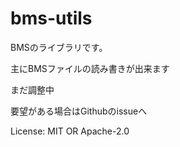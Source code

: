# bms-utils

BMSのライブラリです。

主にBMSファイルの読み書きが出来ます

まだ調整中

要望がある場合はGithubのissueへ

License: MIT OR Apache-2.0
